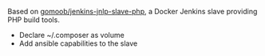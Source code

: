Based on [gomoob/jenkins-jnlp-slave-php](https://github.com/gomoob/docker-jenkins-jnlp-slave-php "gomoob/jenkins-jnlp-slave-php"), a Docker Jenkins slave providing PHP build tools.

* Declare ~/.composer as volume
* Add ansible capabilities to the slave
